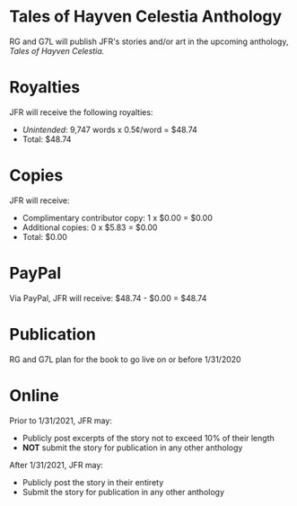 # Tales of Hayven Celestia Anthology
RG and G7L will publish JFR's stories and/or art in the upcoming anthology, *Tales of Hayven Celestia.*
# Royalties
JFR will receive the following royalties:
* *Unintended*: 9,747 words x 0.5¢/word = $48.74
* Total: $48.74
# Copies
JFR will receive:
* Complimentary contributor copy: 1 x $0.00 = $0.00
* Additional copies: 0 x $5.83 = $0.00
* Total: $0.00
# PayPal
Via PayPal, JFR will receive: $48.74 - $0.00 = $48.74
# Publication
RG and G7L plan for the book to go live on or before 1/31/2020
# Online
Prior to 1/31/2021, JFR may:
* Publicly post excerpts of the story not to exceed 10% of their length
* **NOT** submit the story for publication in any other anthology

After 1/31/2021, JFR may:
* Publicly post the story in their entirety
* Submit the story for publication in any other anthology
